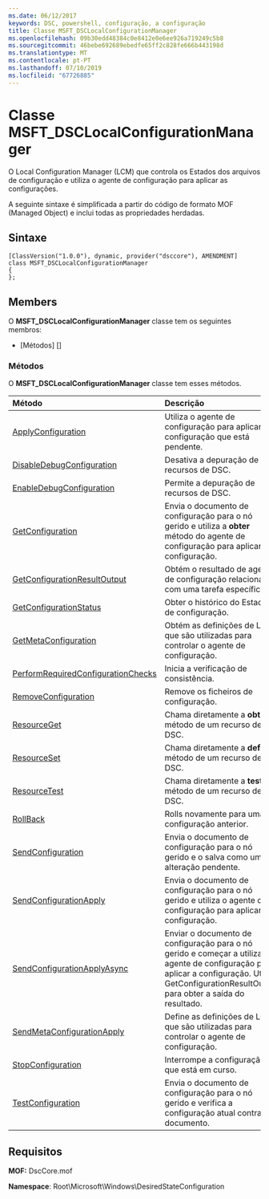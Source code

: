 ```yaml
---
ms.date: 06/12/2017
keywords: DSC, powershell, configuração, a configuração
title: Classe MSFT_DSCLocalConfigurationManager
ms.openlocfilehash: 09b30edd48384c0e8412e0e6ee926a719249c5b8
ms.sourcegitcommit: 46bebe692689ebedfe65ff2c828fe666b443198d
ms.translationtype: MT
ms.contentlocale: pt-PT
ms.lasthandoff: 07/10/2019
ms.locfileid: "67726885"
---
```

# <a name="msftdsclocalconfigurationmanager-class"></a>Classe MSFT_DSCLocalConfigurationManager

O Local Configuration Manager (LCM) que controla os Estados dos arquivos de configuração e utiliza o agente de configuração para aplicar as configurações.

A seguinte sintaxe é simplificada a partir do código de formato MOF (Managed Object) e inclui todas as propriedades herdadas.

## <a name="syntax"></a>Sintaxe

```
[ClassVersion("1.0.0"), dynamic, provider("dsccore"), AMENDMENT]
class MSFT_DSCLocalConfigurationManager
{
};
```

## <a name="members"></a>Members

O **MSFT_DSCLocalConfigurationManager** classe tem os seguintes membros:

- [Métodos] []

### <a name="methods"></a>Métodos

O **MSFT_DSCLocalConfigurationManager** classe tem esses métodos.

|Método |Descrição |
|:--- |:---|
| [ApplyConfiguration](msft-dsclocalconfigurationmanager-applyconfiguration.md)| Utiliza o agente de configuração para aplicar a configuração que está pendente.|
| [DisableDebugConfiguration](msft-dsclocalconfigurationmanager-disabledebugconfiguration.md)| Desativa a depuração de recursos de DSC.|
| [EnableDebugConfiguration](msft-dsclocalconfigurationmanager-enabledebugconfiguration.md)| Permite a depuração de recursos de DSC.|
| [GetConfiguration](msft-dsclocalconfigurationmanager-getconfiguration.md)| Envia o documento de configuração para o nó gerido e utiliza a **obter** método do agente de configuração para aplicar a configuração.|
| [GetConfigurationResultOutput](msft-dsclocalconfigurationmanager-getconfigurationresultoutput.md)| Obtém o resultado de agente de configuração relacionadas com uma tarefa específica.|
| [GetConfigurationStatus](msft-dsclocalconfigurationmanager-getconfigurationstatus.md)| Obter o histórico do Estado de configuração.|
| [GetMetaConfiguration](msft-dsclocalconfigurationmanager-getmetaconfiguration.md)| Obtém as definições de LCM que são utilizadas para controlar o agente de configuração.|
| [PerformRequiredConfigurationChecks](msft-dsclocalconfigurationmanager-performrequiredconfigurationchecks.md)| Inicia a verificação de consistência.|
| [RemoveConfiguration](msft-dsclocalconfigurationmanager-removeconfiguration.md)| Remove os ficheiros de configuração.|
| [ResourceGet](msft-dsclocalconfigurationmanager-resourceget.md)| Chama diretamente a **obter** método de um recurso de DSC.|
| [ResourceSet](msft-dsclocalconfigurationmanager-resourceset.md)| Chama diretamente a **definir** método de um recurso de DSC.|
| [ResourceTest](msft-dsclocalconfigurationmanager-resourcetest.md)| Chama diretamente a **teste** método de um recurso de DSC.|
| [RollBack](msft-dsclocalconfigurationmanager-rollback.md)| Rolls novamente para uma configuração anterior.|
| [SendConfiguration](msft-dsclocalconfigurationmanager-sendconfiguration.md)| Envia o documento de configuração para o nó gerido e o salva como uma alteração pendente.|
| [SendConfigurationApply](msft-dsclocalconfigurationmanager-sendconfigurationapply.md)| Envia o documento de configuração para o nó gerido e utiliza o agente de configuração para aplicar a configuração.|
| [SendConfigurationApplyAsync](msft-dsclocalconfigurationmanager-sendconfigurationapplyasync.md)| Enviar o documento de configuração para o nó gerido e começar a utilizar o agente de configuração para aplicar a configuração. Utilize GetConfigurationResultOutput para obter a saída do resultado.|
| [SendMetaConfigurationApply](msft-dsclocalconfigurationmanager-sendmetaconfigurationapply.md)| Define as definições de LCM que são utilizadas para controlar o agente de configuração.|
| [StopConfiguration](msft-dsclocalconfigurationmanager-stopconfiguration.md)| Interrompe a configuração que está em curso.|
| [TestConfiguration](msft-dsclocalconfigurationmanager-testconfiguration.md)| Envia o documento de configuração para o nó gerido e verifica a configuração atual contra o documento.|

## <a name="requirements"></a>Requisitos

**MOF:** DscCore.mof

**Namespace**: Root\Microsoft\Windows\DesiredStateConfiguration
